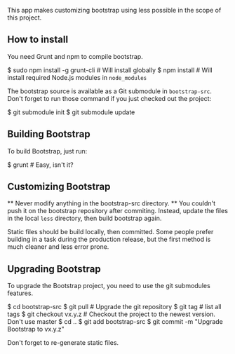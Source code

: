 This app makes customizing bootstrap using less possible in the scope of
this project.


## How to install

You need Grunt and npm to compile bootstrap.

  $ sudo npm install -g grunt-cli  # Will install globally
  $ npm install  # Will install required Node.js modules in `node_modules`

The bootstrap source is available as a Git submodule in `bootstrap-src`. Don't
forget to run those command if you just checked out the project:

  $ git submodule init
  $ git submodule update


## Building Bootstrap

To build Bootstrap, just run:

  $ grunt  # Easy, isn't it?


## Customizing Bootstrap

** Never modify anything in the bootstrap-src directory. ** You couldn't push it
on the bootstrap repository after commiting. Instead, update the files in the
local `less` directory, then build bootstrap again.

Static files should be build locally, then committed. Some people prefer building
in a task during the production release, but the first method is much cleaner and
less error prone.


## Upgrading Bootstrap

To upgrade the Bootstrap project, you need to use the git submodules features.

  $ cd bootstrap-src
  $ git pull  # Upgrade the git repository
  $ git tag  # list all tags
  $ git checkout vx.y.z  # Checkout the project to the newest version. Don't use master
  $ cd ..
  $ git add bootstrap-src
  $ git commit -m "Upgrade Bootstrap to vx.y.z"

Don't forget to re-generate static files.
